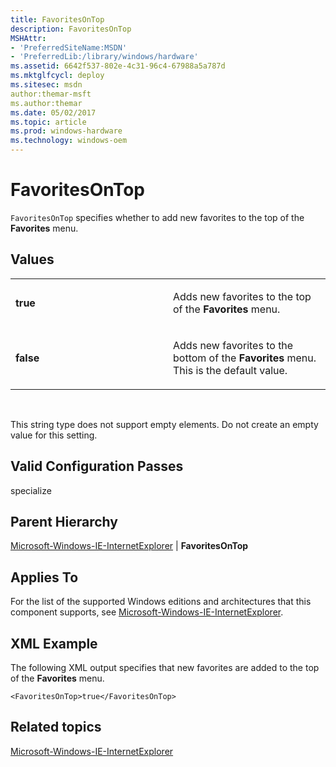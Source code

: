 ```yaml
---
title: FavoritesOnTop
description: FavoritesOnTop
MSHAttr:
- 'PreferredSiteName:MSDN'
- 'PreferredLib:/library/windows/hardware'
ms.assetid: 6642f537-802e-4c31-96c4-67988a5a787d
ms.mktglfcycl: deploy
ms.sitesec: msdn
author:themar-msft
ms.author:themar
ms.date: 05/02/2017
ms.topic: article
ms.prod: windows-hardware
ms.technology: windows-oem
---
```


# FavoritesOnTop


`FavoritesOnTop` specifies whether to add new favorites to the top of the **Favorites** menu.

## Values


<table>
<colgroup>
<col width="50%" />
<col width="50%" />
</colgroup>
<tbody>
<tr class="odd">
<td><p><strong>true</strong></p></td>
<td><p>Adds new favorites to the top of the <strong>Favorites</strong> menu.</p></td>
</tr>
<tr class="even">
<td><p><strong>false</strong></p></td>
<td><p>Adds new favorites to the bottom of the <strong>Favorites</strong> menu. This is the default value.</p></td>
</tr>
</tbody>
</table>

 

This string type does not support empty elements. Do not create an empty value for this setting.

## Valid Configuration Passes


specialize

## Parent Hierarchy


[Microsoft-Windows-IE-InternetExplorer](microsoft-windows-ie-internetexplorer.md) | **FavoritesOnTop**

## Applies To


For the list of the supported Windows editions and architectures that this component supports, see [Microsoft-Windows-IE-InternetExplorer](microsoft-windows-ie-internetexplorer.md).

## XML Example


The following XML output specifies that new favorites are added to the top of the **Favorites** menu.

```
<FavoritesOnTop>true</FavoritesOnTop>
```

## Related topics


[Microsoft-Windows-IE-InternetExplorer](microsoft-windows-ie-internetexplorer.md)

 

 







